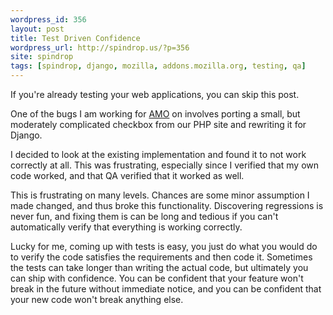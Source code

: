 ```yaml
---
wordpress_id: 356
layout: post
title: Test Driven Confidence
wordpress_url: http://spindrop.us/?p=356
site: spindrop
tags: [spindrop, django, mozilla, addons.mozilla.org, testing, qa]
---
```

[a]: https://addons.mozilla.org/

If you're already testing your web applications, you can skip this post.

One of the bugs I am working for [AMO][a] on involves porting a small, but moderately complicated checkbox from our PHP site and rewriting it for Django.

I decided to look at the existing implementation and found it to not work correctly at all.  This was frustrating, especially since I verified that my own code worked, and that QA verified that it worked as well.

This is frustrating on many levels.  Chances are some minor assumption I made changed, and thus broke this functionality.  Discovering regressions is never fun, and fixing them is can be long and tedious if you can't automatically verify that everything is working correctly.

Lucky for me, coming up with tests is easy, you just do what you would do to verify the code satisfies the requirements and then code it.  Sometimes the tests can take longer than writing the actual code, but ultimately you can ship with confidence.  You can be confident that your feature won't break in the future without immediate notice, and you can be confident that your new code won't break anything else.
